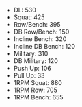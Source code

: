 * DL: 530
*  Squat: 425
*  Row/Bench: 395
*  DB Row/Bench: 150
*  Incline Bench: 320
*  Incline DB Bench: 120
*  Military: 310
*  DB Military: 120
*  Push Up: 106
*  Pull Up: 33
*  1RPM Squat: 880
*  1RPM Row: 705
*  1RPM Bench: 655
